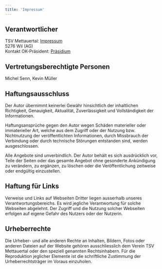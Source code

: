 ```yaml
---
title: 'Impressum'
---
```



Verantwortlicher
----------------

TSV Mettauertal: [Impressum](https://tsvmettauertal.ch/index.php/ueber-uns/impressum)  
5276 Wil (AG)  
Kontakt OK-Präsident: [Präsidium](/contact/prasidium)  


Vertretungsberechtigte Personen
-------------------------------

Michel Senn, Kevin Müller


Haftungsausschluss
------------------

Der Autor übernimmt keinerlei Gewähr hinsichtlich der inhaltlichen
Richtigkeit, Genauigkeit, Aktualität, Zuverlässigkeit und Vollständigkeit der Informationen.

Haftungsansprüche gegen den Autor wegen Schäden materieller oder immaterieller Art,
welche aus dem Zugriff oder der Nutzung bzw. Nichtnutzung der veröffentlichten Informationen,
durch Missbrauch der Verbindung oder durch technische Störungen entstanden sind, werden ausgeschlossen.

Alle Angebote sind unverbindlich. Der Autor behält es sich ausdrücklich vor,
Teile der Seiten oder das gesamte Angebot ohne gesonderte Ankündigung zu verändern,
zu ergänzen, zu löschen oder die Veröffentlichung zeitweise oder endgültig einzustellen.


Haftung für Links
-----------------

Verweise und Links auf Webseiten Dritter liegen ausserhalb unseres Verantwortungsbereichs.
Es wird jegliche Verantwortung für solche Webseiten abgelehnt.
Der Zugriff und die Nutzung solcher Webseiten erfolgen auf eigene Gefahr des Nutzers oder der Nutzerin.


Urheberrechte
-------------

Die Urheber- und alle anderen Rechte an Inhalten, Bildern, Fotos oder anderen Dateien
auf der Website gehören ausschliesslich dem Verein TSV Mettauertal oder den speziell genannten Rechtsinhabern.
Für die Reproduktion jeglicher Elemente ist die schriftliche Zustimmung der Urheberrechtsträger im Voraus einzuholen.
